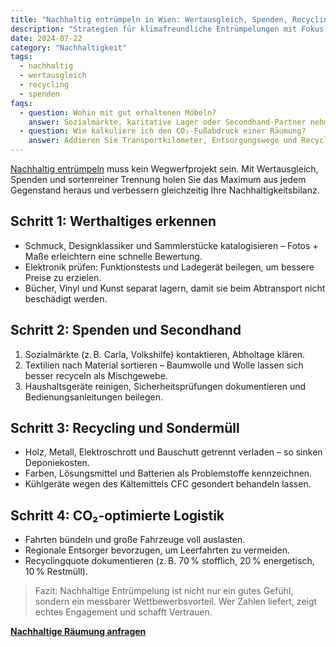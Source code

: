 ```yaml
---
title: "Nachhaltig entrümpeln in Wien: Wertausgleich, Spenden, Recycling"
description: "Strategien für klimafreundliche Entrümpelungen mit Fokus auf Wiederverkauf, Sozialspenden und CO₂-Einsparung."
date: 2024-07-22
category: "Nachhaltigkeit"
tags:
  - nachhaltig
  - wertausgleich
  - recycling
  - spenden
faqs:
  - question: Wohin mit gut erhaltenen Möbeln?
    answer: Sozialmärkte, karitative Lager oder Secondhand-Partner nehmen saubere Möbel und Hausrat oft kostenlos an – Abholung bitte frühzeitig abstimmen.
  - question: Wie kalkuliere ich den CO₂-Fußabdruck einer Räumung?
    answer: Addieren Sie Transportkilometer, Entsorgungswege und Recyclingquoten. Wir liefern auf Wunsch eine kurze CO₂-Bilanz nach GHG Protocol.
---
```

[Nachhaltig entrümpeln](/leistungen/haushaltsaufloesung/) muss kein Wegwerfprojekt sein. Mit Wertausgleich, Spenden und sortenreiner Trennung holen Sie das Maximum aus jedem Gegenstand heraus und verbessern gleichzeitig Ihre Nachhaltigkeitsbilanz.

## Schritt 1: Werthaltiges erkennen

- Schmuck, Designklassiker und Sammlerstücke katalogisieren – Fotos + Maße erleichtern eine schnelle Bewertung.
- Elektronik prüfen: Funktionstests und Ladegerät beilegen, um bessere Preise zu erzielen.
- Bücher, Vinyl und Kunst separat lagern, damit sie beim Abtransport nicht beschädigt werden.

## Schritt 2: Spenden und Secondhand

1. Sozialmärkte (z. B. Carla, Volkshilfe) kontaktieren, Abholtage klären.
2. Textilien nach Material sortieren – Baumwolle und Wolle lassen sich besser recyceln als Mischgewebe.
3. Haushaltsgeräte reinigen, Sicherheitsprüfungen dokumentieren und Bedienungsanleitungen beilegen.

## Schritt 3: Recycling und Sondermüll

- Holz, Metall, Elektroschrott und Bauschutt getrennt verladen – so sinken Deponiekosten.
- Farben, Lösungsmittel und Batterien als Problemstoffe kennzeichnen.
- Kühlgeräte wegen des Kältemittels CFC gesondert behandeln lassen.

## Schritt 4: CO₂-optimierte Logistik

- Fahrten bündeln und große Fahrzeuge voll auslasten.
- Regionale Entsorger bevorzugen, um Leerfahrten zu vermeiden.
- Recyclingquote dokumentieren (z. B. 70 % stofflich, 20 % energetisch, 10 % Restmüll).

> Fazit: Nachhaltige Entrümpelung ist nicht nur ein gutes Gefühl, sondern ein messbarer Wettbewerbsvorteil. Wer Zahlen liefert, zeigt echtes Engagement und schafft Vertrauen.

[**Nachhaltige Räumung anfragen**](/angebot/)
